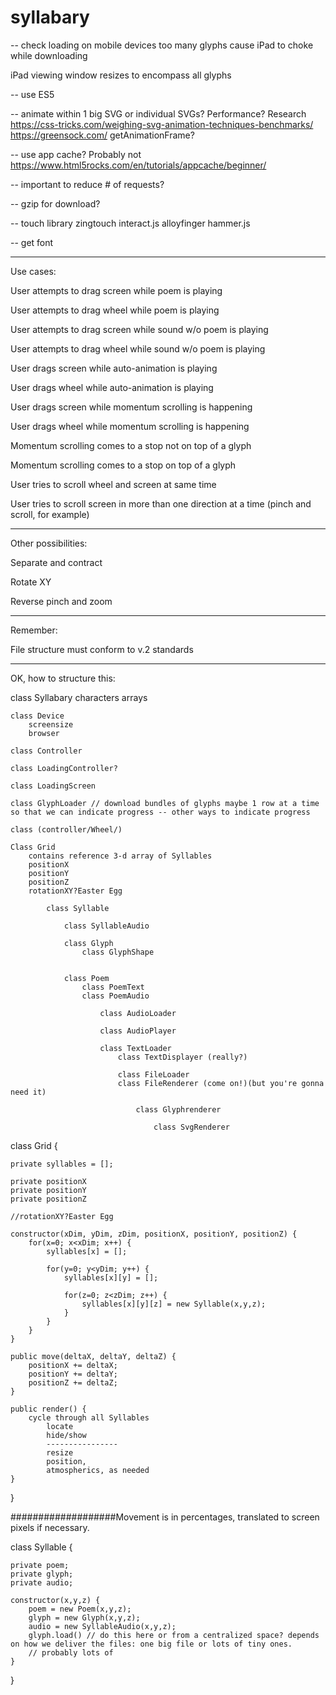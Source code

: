 # syllabary

-- check loading on mobile devices
too many glyphs cause iPad to choke while downloading

iPad viewing window resizes to encompass all glyphs



-- use ES5

-- animate within 1 big SVG or individual SVGs?  Performance? Research
https://css-tricks.com/weighing-svg-animation-techniques-benchmarks/
https://greensock.com/
getAnimationFrame?

-- use app cache?
Probably not
https://www.html5rocks.com/en/tutorials/appcache/beginner/

-- important to reduce # of requests?

-- gzip for download?



-- touch library
zingtouch
interact.js
alloyfinger
hammer.js

-- get font

-------------------------------------------------
Use cases:

User attempts to drag screen while poem is playing

User attempts to drag wheel while poem is playing

User attempts to drag screen while sound w/o poem is playing

User attempts to drag wheel while sound w/o poem is playing

User drags screen while auto-animation is playing

User drags wheel while auto-animation is playing

User drags screen while momentum scrolling is happening

User drags wheel while momentum scrolling is happening

Momentum scrolling comes to a stop not on top of a glyph

Momentum scrolling comes to a stop on top of a glyph

User tries to scroll wheel and screen at same time

User tries to scroll screen in more than one direction at a time (pinch and scroll, for example)

-------------------------------------------------

Other possibilities:

Separate and contract

Rotate XY

Reverse pinch and zoom

-------------------------------------------------
Remember:

File structure must conform to v.2 standards


-------------------------------------------------

OK, how to structure this:

class Syllabary
    characters arrays

    class Device
        screensize
        browser

    class Controller

    class LoadingController?

    class LoadingScreen

    class GlyphLoader // download bundles of glyphs maybe 1 row at a time so that we can indicate progress -- other ways to indicate progress

    class (controller/Wheel/)

    Class Grid
        contains reference 3-d array of Syllables
        positionX
        positionY
        positionZ
        rotationXY?Easter Egg

            class Syllable

                class SyllableAudio

                class Glyph
                    class GlyphShape


                class Poem
                    class PoemText
                    class PoemAudio

                        class AudioLoader

                        class AudioPlayer

                        class TextLoader
                            class TextDisplayer (really?)

                            class FileLoader
                            class FileRenderer (come on!)(but you're gonna need it)

                                class Glyphrenderer

                                    class SvgRenderer



class Grid {

    private syllables = [];

    private positionX
    private positionY
    private positionZ

    //rotationXY?Easter Egg

    constructor(xDim, yDim, zDim, positionX, positionY, positionZ) {
        for(x=0; x<xDim; x++) {
            syllables[x] = [];

            for(y=0; y<yDim; y++) {
                syllables[x][y] = [];

                for(z=0; z<zDim; z++) {
                    syllables[x][y][z] = new Syllable(x,y,z);
                }
            }
        }
    }

    public move(deltaX, deltaY, deltaZ) {
        positionX += deltaX;
        positionY += deltaY;
        positionZ += deltaZ;
    }

    public render() {
        cycle through all Syllables
            locate
            hide/show
            ----------------
            resize
            position,
            atmospherics, as needed
    }
}


###################Movement is in percentages, translated to screen pixels if necessary.


class Syllable {

    private poem;
    private glyph;
    private audio;

    constructor(x,y,z) {
        poem = new Poem(x,y,z);
        glyph = new Glyph(x,y,z);
        audio = new SyllableAudio(x,y,z);
        glyph.load() // do this here or from a centralized space? depends on how we deliver the files: one big file or lots of tiny ones.
        // probably lots of
    }
}